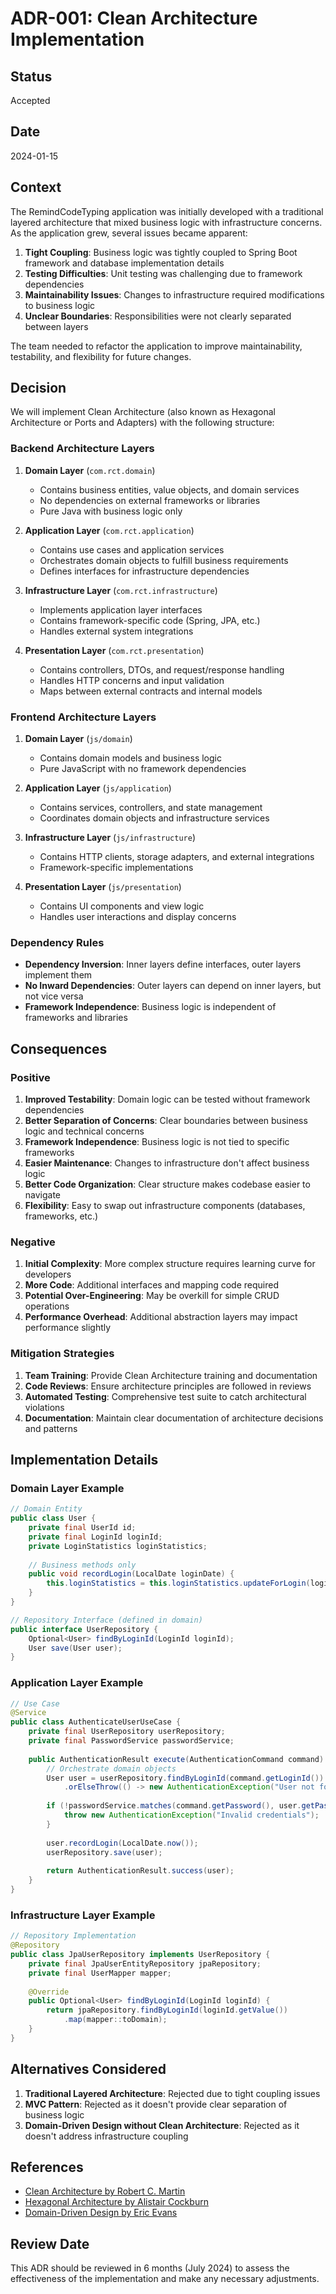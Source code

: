 # ADR-001: Clean Architecture Implementation

## Status
Accepted

## Date
2024-01-15

## Context

The RemindCodeTyping application was initially developed with a traditional layered architecture that mixed business logic with infrastructure concerns. As the application grew, several issues became apparent:

1. **Tight Coupling**: Business logic was tightly coupled to Spring Boot framework and database implementation details
2. **Testing Difficulties**: Unit testing was challenging due to framework dependencies
3. **Maintainability Issues**: Changes to infrastructure required modifications to business logic
4. **Unclear Boundaries**: Responsibilities were not clearly separated between layers

The team needed to refactor the application to improve maintainability, testability, and flexibility for future changes.

## Decision

We will implement Clean Architecture (also known as Hexagonal Architecture or Ports and Adapters) with the following structure:

### Backend Architecture Layers

1. **Domain Layer** (`com.rct.domain`)
   - Contains business entities, value objects, and domain services
   - No dependencies on external frameworks or libraries
   - Pure Java with business logic only

2. **Application Layer** (`com.rct.application`)
   - Contains use cases and application services
   - Orchestrates domain objects to fulfill business requirements
   - Defines interfaces for infrastructure dependencies

3. **Infrastructure Layer** (`com.rct.infrastructure`)
   - Implements application layer interfaces
   - Contains framework-specific code (Spring, JPA, etc.)
   - Handles external system integrations

4. **Presentation Layer** (`com.rct.presentation`)
   - Contains controllers, DTOs, and request/response handling
   - Handles HTTP concerns and input validation
   - Maps between external contracts and internal models

### Frontend Architecture Layers

1. **Domain Layer** (`js/domain`)
   - Contains domain models and business logic
   - Pure JavaScript with no framework dependencies

2. **Application Layer** (`js/application`)
   - Contains services, controllers, and state management
   - Coordinates domain objects and infrastructure services

3. **Infrastructure Layer** (`js/infrastructure`)
   - Contains HTTP clients, storage adapters, and external integrations
   - Framework-specific implementations

4. **Presentation Layer** (`js/presentation`)
   - Contains UI components and view logic
   - Handles user interactions and display concerns

### Dependency Rules

- **Dependency Inversion**: Inner layers define interfaces, outer layers implement them
- **No Inward Dependencies**: Outer layers can depend on inner layers, but not vice versa
- **Framework Independence**: Business logic is independent of frameworks and libraries

## Consequences

### Positive

1. **Improved Testability**: Domain logic can be tested without framework dependencies
2. **Better Separation of Concerns**: Clear boundaries between business logic and technical concerns
3. **Framework Independence**: Business logic is not tied to specific frameworks
4. **Easier Maintenance**: Changes to infrastructure don't affect business logic
5. **Better Code Organization**: Clear structure makes codebase easier to navigate
6. **Flexibility**: Easy to swap out infrastructure components (databases, frameworks, etc.)

### Negative

1. **Initial Complexity**: More complex structure requires learning curve for developers
2. **More Code**: Additional interfaces and mapping code required
3. **Potential Over-Engineering**: May be overkill for simple CRUD operations
4. **Performance Overhead**: Additional abstraction layers may impact performance slightly

### Mitigation Strategies

1. **Team Training**: Provide Clean Architecture training and documentation
2. **Code Reviews**: Ensure architecture principles are followed in reviews
3. **Automated Testing**: Comprehensive test suite to catch architectural violations
4. **Documentation**: Maintain clear documentation of architecture decisions and patterns

## Implementation Details

### Domain Layer Example

```java
// Domain Entity
public class User {
    private final UserId id;
    private final LoginId loginId;
    private LoginStatistics loginStatistics;
    
    // Business methods only
    public void recordLogin(LocalDate loginDate) {
        this.loginStatistics = this.loginStatistics.updateForLogin(loginDate);
    }
}

// Repository Interface (defined in domain)
public interface UserRepository {
    Optional<User> findByLoginId(LoginId loginId);
    User save(User user);
}
```

### Application Layer Example

```java
// Use Case
@Service
public class AuthenticateUserUseCase {
    private final UserRepository userRepository;
    private final PasswordService passwordService;
    
    public AuthenticationResult execute(AuthenticationCommand command) {
        // Orchestrate domain objects
        User user = userRepository.findByLoginId(command.getLoginId())
            .orElseThrow(() -> new AuthenticationException("User not found"));
        
        if (!passwordService.matches(command.getPassword(), user.getPasswordHash())) {
            throw new AuthenticationException("Invalid credentials");
        }
        
        user.recordLogin(LocalDate.now());
        userRepository.save(user);
        
        return AuthenticationResult.success(user);
    }
}
```

### Infrastructure Layer Example

```java
// Repository Implementation
@Repository
public class JpaUserRepository implements UserRepository {
    private final JpaUserEntityRepository jpaRepository;
    private final UserMapper mapper;
    
    @Override
    public Optional<User> findByLoginId(LoginId loginId) {
        return jpaRepository.findByLoginId(loginId.getValue())
            .map(mapper::toDomain);
    }
}
```

## Alternatives Considered

1. **Traditional Layered Architecture**: Rejected due to tight coupling issues
2. **MVC Pattern**: Rejected as it doesn't provide clear separation of business logic
3. **Domain-Driven Design without Clean Architecture**: Rejected as it doesn't address infrastructure coupling

## References

- [Clean Architecture by Robert C. Martin](https://blog.cleancoder.com/uncle-bob/2012/08/13/the-clean-architecture.html)
- [Hexagonal Architecture by Alistair Cockburn](https://alistair.cockburn.us/hexagonal-architecture/)
- [Domain-Driven Design by Eric Evans](https://domainlanguage.com/ddd/)

## Review Date

This ADR should be reviewed in 6 months (July 2024) to assess the effectiveness of the implementation and make any necessary adjustments.
